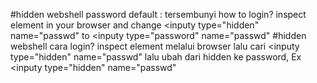 #hidden webshell
password default : tersembunyi
how to login?
inspect element in your browser and change <inputy type="hidden" name="passwd" to <inputy type="password" name="passwd"
#hidden webshell
cara login?
inspect element melalui browser lalu cari <inputy type="hidden" name="passwd" lalu ubah dari hidden ke password, Ex <inputy type="hidden" name="passwd"
